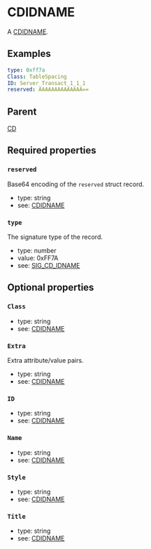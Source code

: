 <!--
   Copyright 2023 HCL America, Inc.

   Licensed under the Apache License, Version 2.0 (the "License"); you may not
   use this file except in compliance with the License. You may obtain a copy of
   the License at

       http://www.apache.org/licenses/LICENSE-2.0

   Unless required by applicable law or agreed to in writing, software
   distributed under the License is distributed on an "AS IS" BASIS, WITHOUT
   WARRANTIES OR CONDITIONS OF ANY KIND, either express or implied. See the
   License for the specific language governing permissions and limitations under
   the License.
-->

# CDIDNAME

A
[CDIDNAME](https://opensource.hcltechsw.com/domino-c-api-docs/reference/Data/CDIDNAME/).

## Examples
```yaml
type: 0xff7a
Class: TableSpacing
ID: Server_Transact_1_1_1
reserved: AAAAAAAAAAAAAA==
```

## Parent
[CD](./cd-v1.md)

## Required properties

### `reserved`
Base64 encoding of the `reserved` struct record.
* type: string
* see:
[CDIDNAME](https://opensource.hcltechsw.com/domino-c-api-docs/reference/Data/CDIDNAME/)

### `type`
The signature type of the record.
* type: number
* value: 0xFF7A
* see:
[SIG_CD_IDNAME](https://opensource.hcltechsw.com/domino-c-api-docs/reference/Symb/SIG_CD_xxx/)

## Optional properties

### `Class`
* type: string
* see:
[CDIDNAME](https://opensource.hcltechsw.com/domino-c-api-docs/reference/Data/CDIDNAME/)

### `Extra`
Extra attribute/value pairs.
* type: string
* see:
[CDIDNAME](https://opensource.hcltechsw.com/domino-c-api-docs/reference/Data/CDIDNAME/)

### `ID`
* type: string
* see:
[CDIDNAME](https://opensource.hcltechsw.com/domino-c-api-docs/reference/Data/CDIDNAME/)

### `Name`
* type: string
* see:
[CDIDNAME](https://opensource.hcltechsw.com/domino-c-api-docs/reference/Data/CDIDNAME/)

### `Style`
* type: string
* see:
[CDIDNAME](https://opensource.hcltechsw.com/domino-c-api-docs/reference/Data/CDIDNAME/)

### `Title`
* type: string
* see:
[CDIDNAME](https://opensource.hcltechsw.com/domino-c-api-docs/reference/Data/CDIDNAME/)
